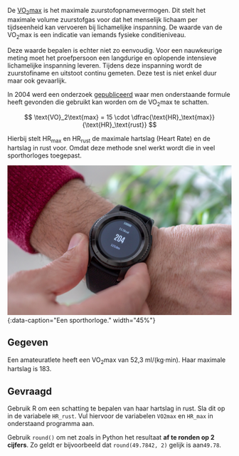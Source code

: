 De <a href="https://nl.wikipedia.org/wiki/VO2max">VO<sub>2</sub>max</a> is het maximale zuurstofopnamevermogen. Dit stelt het maximale volume zuurstofgas voor dat het menselijk lichaam per tijdseenheid kan vervoeren bij lichamelijke inspanning. De waarde van de VO<sub>2</sub>max is een indicatie van iemands fysieke conditieniveau. 

Deze waarde bepalen is echter niet zo eenvoudig. Voor een nauwkeurige meting moet het proefpersoon een langdurige en oplopende intensieve lichamelijke inspanning leveren. Tijdens deze inspanning wordt de zuurstofiname en uitstoot continu gemeten. Deze test is niet enkel duur maar ook gevaarlijk.

In 2004 werd een onderzoek <a href="https://pubmed.ncbi.nlm.nih.gov/14624296/" target="_blank">gepubliceerd</a> waar men onderstaande formule heeft gevonden die gebruikt kan worden om de VO<sub>2</sub>max te schatten.

$$
    \text{VO}_2\text{max} = 15 \cdot \dfrac{\text{HR}_\text{max}}{\text{HR}_\text{rust}}
$$

Hierbij stelt HR<sub>max</sub> en HR<sub>rust</sub> de maximale hartslag (Heart Rate) en de hartslag in rust voor. Omdat deze methode snel werkt wordt die in veel sporthorloges toegepast.

![Een sporthorloge.](media/artur-luczka.jpg "Foto door Artur Łuczka op Unsplash"){:data-caption="Een sporthorloge." width="45%"}

## Gegeven

Een amateuratlete heeft een VO<sub>2</sub>max van 52,3 ml/(kg·min). Haar maximale hartslag is 183. 

## Gevraagd

Gebruik R om een schatting te bepalen van haar hartslag in rust. Sla dit op in de variabele `HR_rust`. Vul hiervoor de variabelen `VO2max` en `HR_max` in onderstaand programma aan. 

Gebruik `round()` om net zoals in Python het resultaat **af te ronden op 2 cijfers**. Zo geldt er bijvoorbeeld dat `round(49.7842, 2)` gelijk is aan`49.78`.